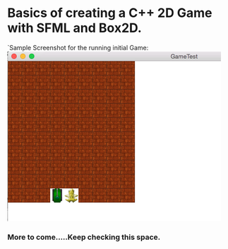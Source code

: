 # Basics of creating a C++ 2D Game with SFML and Box2D.
`Sample Screenshot for the running initial Game:
![Alt text](/resources/screenshot_1.png?raw=true "Sample Screenshot")

### More to come.....Keep checking this space.